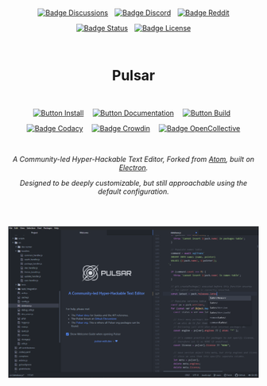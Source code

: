 
<br>

<div align = center>

[![Badge Discussions]][Discussions]  
[![Badge Discord]][Discord]  
[![Badge Reddit]][Reddit]

[![Badge Status]][Status]  
[![Badge License]][License]

<br>

# Pulsar

<br>

[![Button Install]][Install]   
[![Button Documentation]][Documentation]   
[![Button Build]][Build] 

[![Badge Codacy]][Codacy]   
[![Badge Crowdin]][Crowdin]   
[![Badge OpenCollective]][OpenCollective]

<br>

*A Community-led Hyper-Hackable Text Editor,*
*Forked from [Atom], built on [Electron].*

*Designed to be deeply customizable, but still*
*approachable using the default configuration.*


<br>
<br>

[![Preview]][#]

</div>

<!---------------------------{ Links }--------------------------->

[OpenCollective]: https://opencollective.com/pulsar-edit
[Discussions]: https://github.com/orgs/pulsar-edit/discussions
[Electron]: https://github.com/electron/electron
[Atom]: https://github.blog/2022-06-08-sunsetting-atom/
[Discord]: https://discord.gg/7aEbB9dGRT 'Join the Pulsar Discord today!'
[Crowdin]: https://crowdin.pulsar-edit.dev
[Status]: https://cirrus-ci.com/github/pulsar-edit/pulsar/master
[Codacy]: https://app.codacy.com/gh/pulsar-edit/pulsar
[Reddit]: https://www.reddit.com/r/pulsaredit/

[#]: #


<!---------------------------{ Documents }--------------------------->

[Documentation]: https://pulsar-edit.dev/docs/ 'Information how to use & work with Pulsar.'
[Install]: https://pulsar-edit.dev/docs/launch-manual/sections/getting-started/#installing-pulsar 'How to install Pulsar on your system.'
[Build]: https://pulsar-edit.dev/docs/launch-manual/sections/core-hacking/#building-pulsar 'Instructions on how to build Pulsar by yourself.'

[License]: LICENSE.md


<!---------------------------{ Images }--------------------------->

[Preview]: resources/readme.png 'Preview of the editor.'


<!---------------------------{ Badges }--------------------------->

[Badge OpenCollective]: https://opencollective.com/pulsar-edit/tiers/badge.svg
[Badge Discussions]: https://img.shields.io/github/discussions/pulsar-edit/.github?style=for-the-badge&labelColor=78af9f&color=5a8377
[Badge Upstream]: https://img.shields.io/badge/Upstream_Status-Sunset-966227.svg?style=for-the-badge&labelColor=c38033
[Badge Discord]: https://img.shields.io/badge/Discord-4b7494.svg?style=for-the-badge&labelColor=6399c4&logoColor=white&logo=Discord
[Badge License]: https://img.shields.io/badge/License-MIT-ac7f31.svg?style=for-the-badge&labelColor=e5ab42
[Badge Crowdin]: https://badges.crowdin.net/pulsar-edit/localized.svg
[Badge Codacy]: https://app.codacy.com/project/badge/Grade/24873ecb93dc4c1d865202ce5b24efc1
[Badge Reddit]: https://img.shields.io/reddit/subreddit-subscribers/pulsaredit?style=for-the-badge&label=Reddit&logoColor=white&logo=Reddit&labelColor=e05d44&color=b14835
[Badge Status]: https://img.shields.io/cirrus/github/pulsar-edit/pulsar?style=for-the-badge&labelColor=c77b7f&label=Build%20Status&color=8d575a


<!--------------------------{ Buttons }--------------------------->

[Button Documentation]: https://img.shields.io/badge/Documentation-6399c4?style=for-the-badge&logoColor=white&logo=GitBook
[Button Install]: https://img.shields.io/badge/Install-78af9f?style=for-the-badge&logoColor=white&logo=DocuSign
[Button Build]: https://img.shields.io/badge/Building-e5ab42?style=for-the-badge&logoColor=white&logo=GNUBash
